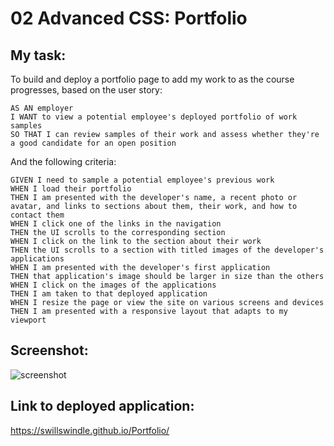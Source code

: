 # 02 Advanced CSS: Portfolio

## My task:

To build and deploy a portfolio page to add my work to as the course progresses, based on the user story:


```
AS AN employer
I WANT to view a potential employee's deployed portfolio of work samples
SO THAT I can review samples of their work and assess whether they're a good candidate for an open position
```
And the following criteria:

```
GIVEN I need to sample a potential employee's previous work
WHEN I load their portfolio
THEN I am presented with the developer's name, a recent photo or avatar, and links to sections about them, their work, and how to contact them
WHEN I click one of the links in the navigation
THEN the UI scrolls to the corresponding section
WHEN I click on the link to the section about their work
THEN the UI scrolls to a section with titled images of the developer's applications
WHEN I am presented with the developer's first application
THEN that application's image should be larger in size than the others
WHEN I click on the images of the applications
THEN I am taken to that deployed application
WHEN I resize the page or view the site on various screens and devices
THEN I am presented with a responsive layout that adapts to my viewport
```


## Screenshot:

![screenshot](./Assets/screenshot.png)

## Link to deployed application:

https://swillswindle.github.io/Portfolio/